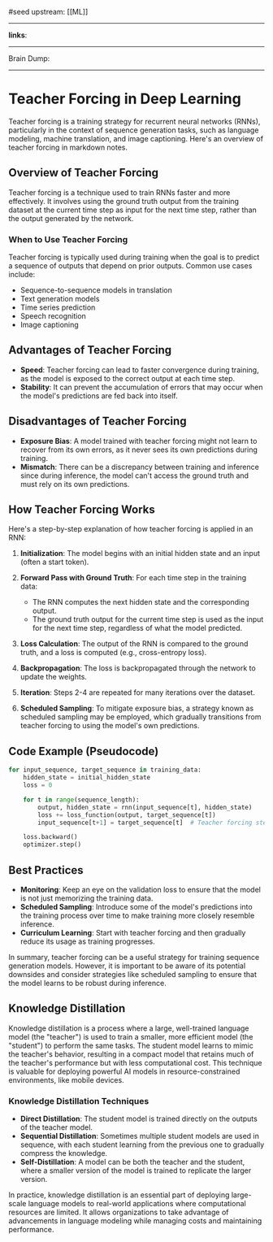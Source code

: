 #seed 
upstream: [[ML]]

---

**links**: 

---

Brain Dump: 

--- 



# Teacher Forcing in Deep Learning

Teacher forcing is a training strategy for recurrent neural networks (RNNs), particularly in the context of sequence generation tasks, such as language modeling, machine translation, and image captioning. Here's an overview of teacher forcing in markdown notes.

## Overview of Teacher Forcing

Teacher forcing is a technique used to train RNNs faster and more effectively. It involves using the ground truth output from the training dataset at the current time step as input for the next time step, rather than the output generated by the network.

### When to Use Teacher Forcing

Teacher forcing is typically used during training when the goal is to predict a sequence of outputs that depend on prior outputs. Common use cases include:

- Sequence-to-sequence models in translation
- Text generation models
- Time series prediction
- Speech recognition
- Image captioning

## Advantages of Teacher Forcing

- **Speed**: Teacher forcing can lead to faster convergence during training, as the model is exposed to the correct output at each time step.
- **Stability**: It can prevent the accumulation of errors that may occur when the model's predictions are fed back into itself.

## Disadvantages of Teacher Forcing

- **Exposure Bias**: A model trained with teacher forcing might not learn to recover from its own errors, as it never sees its own predictions during training.
- **Mismatch**: There can be a discrepancy between training and inference since during inference, the model can't access the ground truth and must rely on its own predictions.

## How Teacher Forcing Works

Here's a step-by-step explanation of how teacher forcing is applied in an RNN:

1. **Initialization**: The model begins with an initial hidden state and an input (often a start token).

2. **Forward Pass with Ground Truth**: For each time step in the training data:
   - The RNN computes the next hidden state and the corresponding output.
   - The ground truth output for the current time step is used as the input for the next time step, regardless of what the model predicted.

3. **Loss Calculation**: The output of the RNN is compared to the ground truth, and a loss is computed (e.g., cross-entropy loss).

4. **Backpropagation**: The loss is backpropagated through the network to update the weights.

5. **Iteration**: Steps 2-4 are repeated for many iterations over the dataset.

6. **Scheduled Sampling**: To mitigate exposure bias, a strategy known as scheduled sampling may be employed, which gradually transitions from teacher forcing to using the model's own predictions.

## Code Example (Pseudocode)

```python
for input_sequence, target_sequence in training_data:
    hidden_state = initial_hidden_state
    loss = 0

    for t in range(sequence_length):
        output, hidden_state = rnn(input_sequence[t], hidden_state)
        loss += loss_function(output, target_sequence[t])
        input_sequence[t+1] = target_sequence[t]  # Teacher forcing step

    loss.backward()
    optimizer.step()
```

## Best Practices

- **Monitoring**: Keep an eye on the validation loss to ensure that the model is not just memorizing the training data.
- **Scheduled Sampling**: Introduce some of the model's predictions into the training process over time to make training more closely resemble inference.
- **Curriculum Learning**: Start with teacher forcing and then gradually reduce its usage as training progresses.

In summary, teacher forcing can be a useful strategy for training sequence generation models. However, it is important to be aware of its potential downsides and consider strategies like scheduled sampling to ensure that the model learns to be robust during inference.


## Knowledge Distillation 

Knowledge distillation is a process where a large, well-trained language model (the "teacher") is used to train a smaller, more efficient model (the "student") to perform the same tasks. The student model learns to mimic the teacher's behavior, resulting in a compact model that retains much of the teacher's performance but with less computational cost. This technique is valuable for deploying powerful AI models in resource-constrained environments, like mobile devices.

### Knowledge Distillation Techniques

- **Direct Distillation**: The student model is trained directly on the outputs of the teacher model.
- **Sequential Distillation**: Sometimes multiple student models are used in sequence, with each student learning from the previous one to gradually compress the knowledge.
- **Self-Distillation**: A model can be both the teacher and the student, where a smaller version of the model is trained to replicate the larger version.

In practice, knowledge distillation is an essential part of deploying large-scale language models to real-world applications where computational resources are limited. It allows organizations to take advantage of advancements in language modeling while managing costs and maintaining performance.